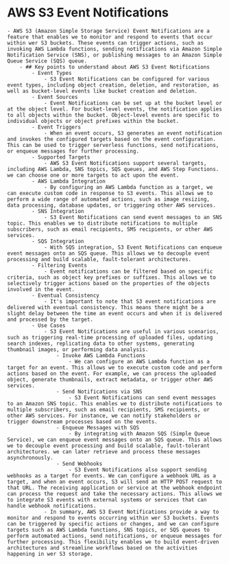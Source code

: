 # AWS S3 Event Notifications
	- AWS S3 (Amazon Simple Storage Service) Event Notifications are a feature that enables we to monitor and respond to events that occur within wer S3 buckets. These events can trigger actions, such as invoking AWS Lambda functions, sending notifications via Amazon Simple Notification Service (SNS), or publishing messages to an Amazon Simple Queue Service (SQS) queue.
		- ## Key points to understand about AWS S3 Event Notifications
			- Event Types
				- S3 Event Notifications can be configured for various event types, including object creation, deletion, and restoration, as well as bucket-level events like bucket creation and deletion.
			- Event Sources
				- Event Notifications can be set up at the bucket level or at the object level. For bucket-level events, the notification applies to all objects within the bucket. Object-level events are specific to individual objects or object prefixes within the bucket.
			- Event Triggers
				- When an event occurs, S3 generates an event notification and invokes the configured targets based on the event configuration. This can be used to trigger serverless functions, send notifications, or enqueue messages for further processing.
			- Supported Targets
				- AWS S3 Event Notifications support several targets, including AWS Lambda, SNS topics, SQS queues, and AWS Step Functions. we can choose one or more targets to act upon the event.
			- AWS Lambda Integration
				- By configuring an AWS Lambda function as a target, we can execute custom code in response to S3 events. This allows we to perform a wide range of automated actions, such as image resizing, data processing, database updates, or triggering other AWS services.
			- SNS Integration
				- S3 Event Notifications can send event messages to an SNS topic. This enables we to distribute notifications to multiple subscribers, such as email recipients, SMS recipients, or other AWS services.
			- SQS Integration
				- With SQS integration, S3 Event Notifications can enqueue event messages onto an SQS queue. This allows we to decouple event processing and build scalable, fault-tolerant architectures.
			- Filtering Events
				- Event notifications can be filtered based on specific criteria, such as object key prefixes or suffixes. This allows we to selectively trigger actions based on the properties of the objects involved in the event.
			- Eventual Consistency
				- It's important to note that S3 event notifications are delivered with eventual consistency. This means there might be a slight delay between the time an event occurs and when it is delivered and processed by the target.
			- Use Cases
				- S3 Event Notifications are useful in various scenarios, such as triggering real-time processing of uploaded files, updating search indexes, replicating data to other systems, generating thumbnail images, or performing data analysis.
					- Invoke AWS Lambda Functions
						- We can configure an AWS Lambda function as a target for an event. This allows we to execute custom code and perform actions based on the event. For example, we can process the uploaded object, generate thumbnails, extract metadata, or trigger other AWS services.
					- Send Notifications via SNS
						- S3 Event Notifications can send event messages to an Amazon SNS topic. This enables we to distribute notifications to multiple subscribers, such as email recipients, SMS recipients, or other AWS services. For instance, we can notify stakeholders or trigger downstream processes based on the events.
					- Enqueue Messages with SQS
						- By integrating with Amazon SQS (Simple Queue Service), we can enqueue event messages onto an SQS queue. This allows we to decouple event processing and build scalable, fault-tolerant architectures. we can later retrieve and process these messages asynchronously.
					- Send Webhooks
						- S3 Event Notifications also support sending webhooks as a target for events. We can configure a webhook URL as a target, and when an event occurs, S3 will send an HTTP POST request to that URL. The receiving application or service at the webhook endpoint can process the request and take the necessary actions. This allows we to integrate S3 events with external systems or services that can handle webhook notifications.
				- In summary, AWS S3 Event Notifications provide a way to monitor and respond to events occurring within wer S3 buckets. Events can be triggered by specific actions or changes, and we can configure targets such as AWS Lambda functions, SNS topics, or SQS queues to perform automated actions, send notifications, or enqueue messages for further processing. This flexibility enables we to build event-driven architectures and streamline workflows based on the activities happening in wer S3 storage.